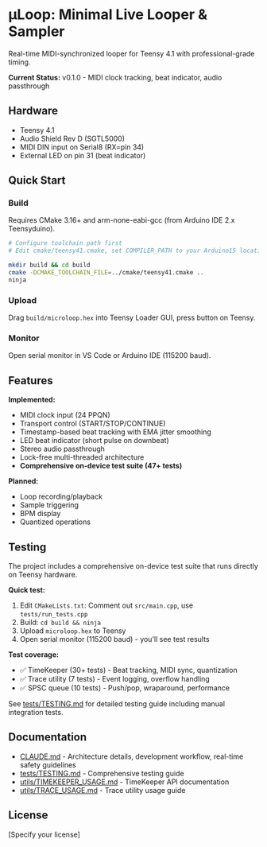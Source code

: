 # μLoop: Minimal Live Looper & Sampler

Real-time MIDI-synchronized looper for Teensy 4.1 with professional-grade timing.

**Current Status:** v0.1.0 - MIDI clock tracking, beat indicator, audio passthrough

## Hardware

- Teensy 4.1
- Audio Shield Rev D (SGTL5000)
- MIDI DIN input on Serial8 (RX=pin 34)
- External LED on pin 31 (beat indicator)

## Quick Start

### Build

Requires CMake 3.16+ and arm-none-eabi-gcc (from Arduino IDE 2.x Teensyduino).

```bash
# Configure toolchain path first
# Edit cmake/teensy41.cmake, set COMPILER_PATH to your Arduino15 location

mkdir build && cd build
cmake -DCMAKE_TOOLCHAIN_FILE=../cmake/teensy41.cmake ..
ninja
```

### Upload

Drag `build/microloop.hex` into Teensy Loader GUI, press button on Teensy.

### Monitor

Open serial monitor in VS Code or Arduino IDE (115200 baud).

## Features

**Implemented:**
- MIDI clock input (24 PPQN)
- Transport control (START/STOP/CONTINUE)
- Timestamp-based beat tracking with EMA jitter smoothing
- LED beat indicator (short pulse on downbeat)
- Stereo audio passthrough
- Lock-free multi-threaded architecture
- **Comprehensive on-device test suite (47+ tests)**

**Planned:**
- Loop recording/playback
- Sample triggering
- BPM display
- Quantized operations

## Testing

The project includes a comprehensive on-device test suite that runs directly on Teensy hardware.

**Quick test:**
1. Edit `CMakeLists.txt`: Comment out `src/main.cpp`, use `tests/run_tests.cpp`
2. Build: `cd build && ninja`
3. Upload `microloop.hex` to Teensy
4. Open serial monitor (115200 baud) - you'll see test results

**Test coverage:**
- ✅ TimeKeeper (30+ tests) - Beat tracking, MIDI sync, quantization
- ✅ Trace utility (7 tests) - Event logging, overflow handling
- ✅ SPSC queue (10 tests) - Push/pop, wraparound, performance

See [tests/TESTING.md](tests/TESTING.md) for detailed testing guide including manual integration tests.

## Documentation

- [CLAUDE.md](CLAUDE.md) - Architecture details, development workflow, real-time safety guidelines
- [tests/TESTING.md](tests/TESTING.md) - Comprehensive testing guide
- [utils/TIMEKEEPER_USAGE.md](utils/TIMEKEEPER_USAGE.md) - TimeKeeper API documentation
- [utils/TRACE_USAGE.md](utils/TRACE_USAGE.md) - Trace utility usage guide

## License

[Specify your license]
